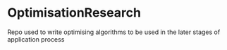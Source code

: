# OptimisationResearch
Repo used to write optimising algorithms to be used in the later stages of application process
